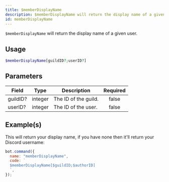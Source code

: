 ```yaml
---
title: $memberDisplayName
description: $memberDisplayName will return the display name of a given user.
id: memberDisplayName
---
```


`$memberDisplayName` will return the display name of a given user.

## Usage

```php
$memberDisplayName[guildID?;userID?]
```

## Parameters

| Field    | Type    | Description          | Required |
| -------- | ------- | -------------------- | :------: |
| guildID? | integer | The ID of the guild. |  false   |
| userID?  | integer | The ID of the user.  |  false   |

## Example(s)

This will return your display name, if you have none then it'll return your Discord username:

```javascript
bot.command({
  name: "memberDisplayName",
  code: `
  $memberDisplayName[$guildID;$authorID]
  `,
});
```

